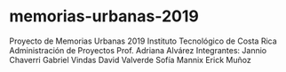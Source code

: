 # memorias-urbanas-2019
 Proyecto de Memorias Urbanas 2019 Instituto Tecnológico de Costa Rica Administración de Proyectos Prof. Adriana Alvárez Integrantes: Jannio Chaverri Gabriel Vindas David Valverde Sofía Mannix Erick Muñoz
